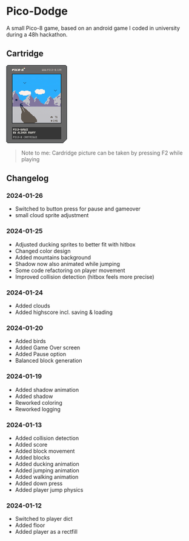 # Pico-Dodge
A small Pico-8 game, based on an android game I coded in university during a 48h hackathon.

## Cartridge 
![Pico-Dodge](pico-dodge.p8.png)
> Note to me: Cardridge picture can be taken by pressing F2 while playing
## Changelog

### 2024-01-26
- Switched to button press for pause and gameover
- small cloud sprite adjustment

### 2024-01-25
- Adjusted ducking sprites to better fit with hitbox
- Changed color design
- Added mountains background
- Shadow now also animated while jumping
- Some code refactoring on player movement
- Improved collision detection (hitbox feels more precise)

### 2024-01-24
- Added clouds
- Added highscore incl. saving & loading

### 2024-01-20
- Added birds
- Added Game Over screen
- Added Pause option
- Balanced block generation

### 2024-01-19
- Added shadow animation
- Added shadow
- Reworked coloring
- Reworked logging

### 2024-01-13
- Added collision detection
- Added score
- Added block movement
- Added blocks
- Added ducking animation
- Added jumping animation
- Added walking animation
- Added down press
- Added player jump physics

### 2024-01-12
- Switched to player dict
- Added floor
- Added player as a rectfill
